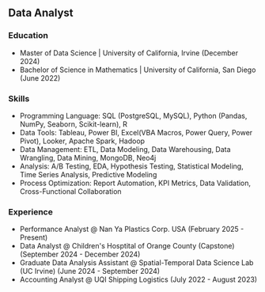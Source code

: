 ## Data Analyst

### Education
- Master of Data Science | University of California, Irvine (December 2024)
- Bachelor of Science in Mathematics | University of California, San Diego (June 2022)

### Skills
- Programming Language: SQL (PostgreSQL, MySQL), Python (Pandas, NumPy, Seaborn, Scikit-learn), R
- Data Tools: Tableau, Power BI, Excel(VBA Macros, Power Query, Power Pivot), Looker, Apache Spark, Hadoop
- Data Management: ETL, Data Modeling, Data Warehousing, Data Wrangling, Data Mining, MongoDB, Neo4j
- Analysis: A/B Testing, EDA, Hypothesis Testing, Statistical Modeling, Time Series Analysis, Predictive Modeling
- Process Optimization: Report Automation, KPI Metrics, Data Validation, Cross-Functional Collaboration

### Experience
- Performance Analyst @ Nan Ya Plastics Corp. USA (February 2025 - Present)
- Data Analyst @ Children's Hosptital of Orange County (Capstone) (September 2024 - December 2024)
- Graduate Data Analysis Assistant @ Spatial-Temporal Data Science Lab (UC Irvine) (June 2024 - September 2024) 
- Accounting Analyst @ UQI Shipping Logistics (July 2022 - August 2023)



